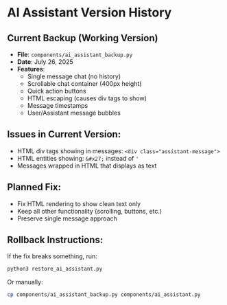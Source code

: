 # AI Assistant Version History

## Current Backup (Working Version)
- **File**: `components/ai_assistant_backup.py`
- **Date**: July 26, 2025
- **Features**:
  - Single message chat (no history)
  - Scrollable chat container (400px height)
  - Quick action buttons
  - HTML escaping (causes div tags to show)
  - Message timestamps
  - User/Assistant message bubbles

## Issues in Current Version:
- HTML div tags showing in messages: `<div class="assistant-message">`
- HTML entities showing: `&#x27;` instead of `'`
- Messages wrapped in HTML that displays as text

## Planned Fix:
- Fix HTML rendering to show clean text only
- Keep all other functionality (scrolling, buttons, etc.)
- Preserve single message approach

## Rollback Instructions:
If the fix breaks something, run:
```bash
python3 restore_ai_assistant.py
```

Or manually:
```bash
cp components/ai_assistant_backup.py components/ai_assistant.py
```
